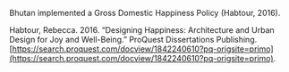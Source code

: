 Bhutan implemented a Gross Domestic Happiness Policy (Habtour, 2016). 

Habtour, Rebecca. 2016. “Designing Happiness: Architecture and Urban Design for Joy and Well-Being.” ProQuest Dissertations Publishing. [https://search.proquest.com/docview/1842240610?pq-origsite=primo](https://search.proquest.com/docview/1842240610?pq-origsite=primo).